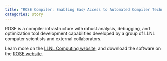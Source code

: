 ```yaml
---
title: "ROSE Compiler: Enabling Easy Access to Automated Compiler Technology"
categories: story
---
```


ROSE is a compiler infrastructure with robust analysis, debugging, and optimization tool development capabilities developed by a group of LLNL computer scientists and external collaborators.

Learn more on the [LLNL Computing website](https://computing.llnl.gov/projects/rose-compiler), and download the software on the [ROSE website](http://rosecompiler.org/).
